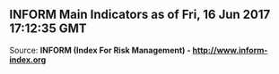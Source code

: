## INFORM Main Indicators as of Fri, 16 Jun 2017 17:12:35 GMT

Source: **INFORM (Index For Risk Management) - http://www.inform-index.org**